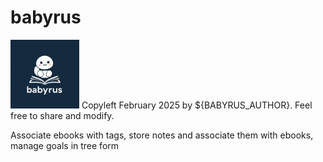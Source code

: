 # babyrus
<img src="./babyrus.jpeg" height=110>
Copyleft February 2025 by ${BABYRUS_AUTHOR}. Feel free to share and modify.

Associate ebooks with tags, store notes and associate them with ebooks, manage goals in tree form
